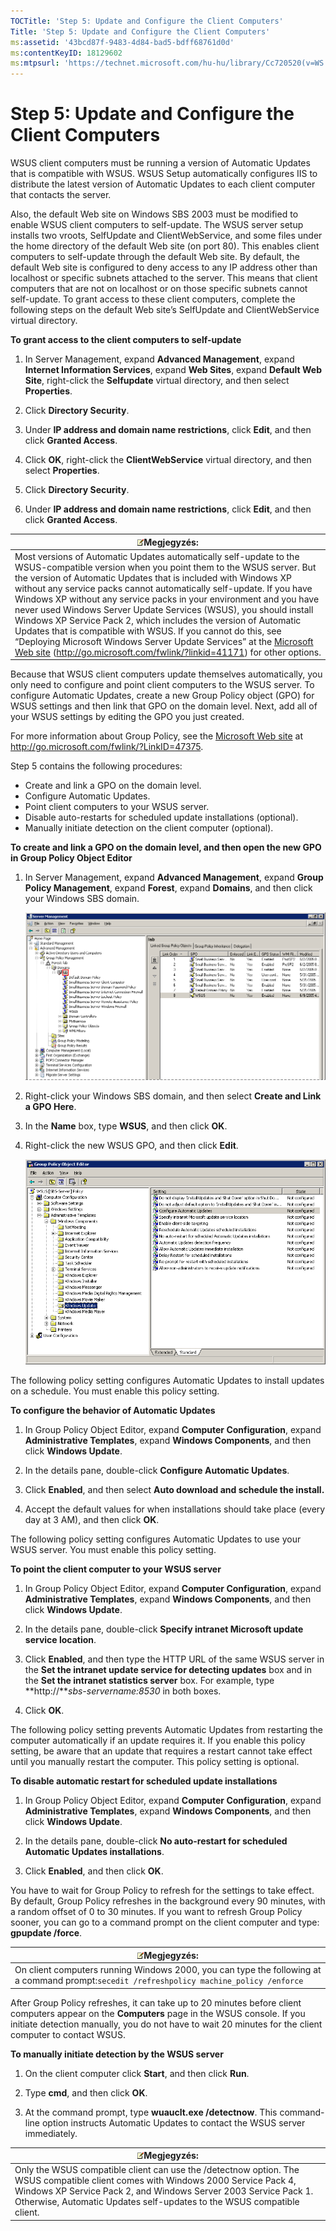 ```yaml
---
TOCTitle: 'Step 5: Update and Configure the Client Computers'
Title: 'Step 5: Update and Configure the Client Computers'
ms:assetid: '43bcd87f-9483-4d84-bad5-bdff68761d0d'
ms:contentKeyID: 18129602
ms:mtpsurl: 'https://technet.microsoft.com/hu-hu/library/Cc720520(v=WS.10)'
---
```


Step 5: Update and Configure the Client Computers
=================================================

WSUS client computers must be running a version of Automatic Updates that is compatible with WSUS. WSUS Setup automatically configures IIS to distribute the latest version of Automatic Updates to each client computer that contacts the server.

Also, the default Web site on Windows SBS 2003 must be modified to enable WSUS client computers to self-update. The WSUS server setup installs two vroots, SelfUpdate and ClientWebService, and some files under the home directory of the default Web site (on port 80). This enables client computers to self-update through the default Web site. By default, the default Web site is configured to deny access to any IP address other than localhost or specific subnets attached to the server. This means that client computers that are not on localhost or on those specific subnets cannot self-update. To grant access to these client computers, complete the following steps on the default Web site’s SelfUpdate and ClientWebService virtual directory.

**To grant access to the client computers to self-update**
1.  In Server Management, expand **Advanced Management**, expand **Internet Information Services**, expand **Web Sites**, expand **Default Web Site**, right-click the **Selfupdate** virtual directory, and then select **Properties**.

2.  Click **Directory Security**.

3.  Under **IP address and domain name restrictions**, click **Edit**, and then click **Granted Access**.

4.  Click **OK**, right-click the **ClientWebService** virtual directory, and then select **Properties**.

5.  Click **Directory Security**.

6.  Under **IP address and domain name restrictions**, click **Edit**, and then click **Granted Access**.

| ![](images/Cc720520.note(WS.10).gif)Megjegyzés:                                                                                                                                                                                                                                                                                                                                                                                                                                                                                                                                                                                                                                                                                      |
|-------------------------------------------------------------------------------------------------------------------------------------------------------------------------------------------------------------------------------------------------------------------------------------------------------------------------------------------------------------------------------------------------------------------------------------------------------------------------------------------------------------------------------------------------------------------------------------------------------------------------------------------------------------------------------------------------------------------------------------------------------------------|
| Most versions of Automatic Updates automatically self-update to the WSUS-compatible version when you point them to the WSUS server. But the version of Automatic Updates that is included with Windows XP without any service packs cannot automatically self-update. If you have Windows XP without any service packs in your environment and you have never used Windows Server Update Services (WSUS), you should install Windows XP Service Pack 2, which includes the version of Automatic Updates that is compatible with WSUS. If you cannot do this, see “Deploying Microsoft Windows Server Update Services” at the [Microsoft Web site](http://go.microsoft.com/fwlink/?linkid=41171) (http://go.microsoft.com/fwlink/?linkid=41171) for other options. |

Because that WSUS client computers update themselves automatically, you only need to configure and point client computers to the WSUS server. To configure Automatic Updates, create a new Group Policy object (GPO) for WSUS settings and then link that GPO on the domain level. Next, add all of your WSUS settings by editing the GPO you just created.

For more information about Group Policy, see the [Microsoft Web site](http://go.microsoft.com/fwlink/?linkid=47375) at http://go.microsoft.com/fwlink/?LinkID=47375.

Step 5 contains the following procedures:

-   Create and link a GPO on the domain level.
-   Configure Automatic Updates.
-   Point client computers to your WSUS server.
-   Disable auto-restarts for scheduled update installations (optional).
-   Manually initiate detection on the client computer (optional).

**To create and link a GPO on the domain level, and then open the new GPO in Group Policy Object Editor**
1.  In Server Management, expand **Advanced Management**, expand **Group Policy Management**, expand **Forest**, expand **Domains**, and then click your Windows SBS domain.

    ![](images/Cc720520.37acee07-ac90-4b56-8845-4e8b43f76182(WS.10).gif)

2.  Right-click your Windows SBS domain, and then select **Create and Link a GPO Here**.

3.  In the **Name** box, type **WSUS**, and then click **OK**.

4.  Right-click the new WSUS GPO, and then click **Edit**.

    ![](images/Cc720520.74cfd58a-5eba-4a0d-b3e0-8947f6ac52e8(WS.10).gif)

The following policy setting configures Automatic Updates to install updates on a schedule. You must enable this policy setting.

**To configure the behavior of Automatic Updates**
1.  In Group Policy Object Editor, expand **Computer Configuration**, expand **Administrative Templates**, expand **Windows Components**, and then click **Windows Update**.

2.  In the details pane, double-click **Configure Automatic Updates**.

3.  Click **Enabled**, and then select **Auto download and schedule the install.**

4.  Accept the default values for when installations should take place (every day at 3 AM), and then click **OK**.

The following policy setting configures Automatic Updates to use your WSUS server. You must enable this policy setting.

**To point the client computer to your WSUS server**
1.  In Group Policy Object Editor, expand **Computer Configuration**, expand **Administrative Templates**, expand **Windows Components**, and then click **Windows Update**.

2.  In the details pane, double-click **Specify intranet Microsoft update service location**.

3.  Click **Enabled**, and then type the HTTP URL of the same WSUS server in the **Set the intranet update service for detecting updates** box and in the **Set the intranet statistics server** box. For example, type **http://***sbs-servername:8530* in both boxes.

4.  Click **OK**.

The following policy setting prevents Automatic Updates from restarting the computer automatically if an update requires it. If you enable this policy setting, be aware that an update that requires a restart cannot take effect until you manually restart the computer. This policy setting is optional.

**To disable automatic restart for scheduled update installations**
1.  In Group Policy Object Editor, expand **Computer Configuration**, expand **Administrative Templates**, expand **Windows Components**, and then click **Windows Update**.

2.  In the details pane, double-click **No auto-restart for scheduled Automatic Updates installations**.

3.  Click **Enabled**, and then click **OK**.

You have to wait for Group Policy to refresh for the settings to take effect. By default, Group Policy refreshes in the background every 90 minutes, with a random offset of 0 to 30 minutes. If you want to refresh Group Policy sooner, you can go to a command prompt on the client computer and type: **gpupdate /force**.

| ![](images/Cc720520.note(WS.10).gif)Megjegyzés:                                                              |
|-------------------------------------------------------------------------------------------------------------------------------------------|
| On client computers running Windows 2000, you can type the following at a command prompt:`secedit /refreshpolicy machine_policy /enforce` |

After Group Policy refreshes, it can take up to 20 minutes before client computers appear on the **Computers** page in the WSUS console. If you initiate detection manually, you do not have to wait 20 minutes for the client computer to contact WSUS.

**To manually initiate detection by the WSUS server**
1.  On the client computer click **Start**, and then click **Run**.

2.  Type **cmd**, and then click **OK**.

3.  At the command prompt, type **wuauclt.exe /detectnow**. This command-line option instructs Automatic Updates to contact the WSUS server immediately.

| ![](images/Cc720520.note(WS.10).gif)Megjegyzés:                                                                                                                                                                                                  |
|-------------------------------------------------------------------------------------------------------------------------------------------------------------------------------------------------------------------------------------------------------------------------------|
| Only the WSUS compatible client can use the /detectnow option. The WSUS compatible client comes with Windows 2000 Service Pack 4, Windows XP Service Pack 2, and Windows Server 2003 Service Pack 1. Otherwise, Automatic Updates self-updates to the WSUS compatible client. |
